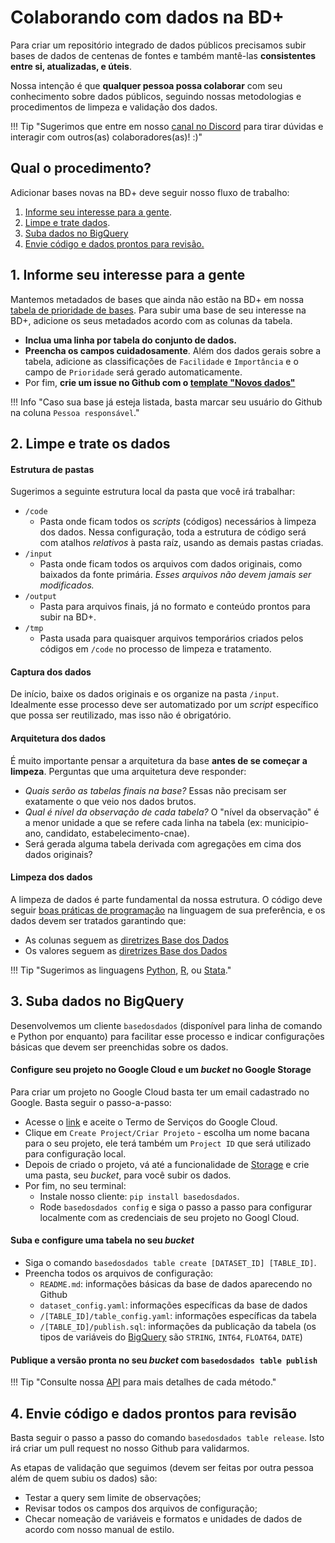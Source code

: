 # Colaborando com dados na BD+

Para criar um repositório integrado de dados públicos precisamos subir
bases de dados de centenas de fontes e também mantê-las **consistentes
entre si, atualizadas, e úteis**.

Nossa intenção é que **qualquer pessoa possa colaborar** com seu
conhecimento sobre dados públicos, seguindo nossas metodologias e
procedimentos de limpeza e validação dos dados.

!!! Tip "Sugerimos que entre em nosso [canal no Discord](https://discord.gg/2GAuw7d8zd) para tirar dúvidas e interagir com outros(as) colaboradores(as)! :)"

## Qual o procedimento?

Adicionar bases novas na BD+ deve seguir nosso fluxo de trabalho:

1. [Informe seu interesse para a gente](#1-informe-seu-interesse-para-a-gente).
2. [Limpe e trate dados](#2-limpe-e-trate-os-dados).
3. [Suba dados no BigQuery](#3-suba-dados-no-bigquery)
4. [Envie código e dados prontos para revisão.](#4-envie-codigo-e-dados-prontos-para-revisao) 

## 1. Informe seu interesse para a gente

Mantemos metadados de bases que ainda não estão na BD+ em nossa
[tabela de prioridade de bases](https://docs.google.com/spreadsheets/d/1jnmmG4V6Ugh_-lhVSMIVu_EaL05y1dX9Y0YW8G8e_Wo/edit?usp=sharing).
Para subir uma base de seu interesse na BD+, adicione os seus metadados
acordo com as colunas da tabela.

- **Inclua uma linha por tabela do conjunto de dados.**
- **Preencha os campos cuidadosamente**. Além dos dados gerais sobre a
  tabela, adicione as classificações de `Facilidade` e `Importância` e o
  campo de `Prioridade` será gerado automaticamente.
- Por fim, **crie um issue no Github com o [template "Novos dados"](https://github.com/basedosdados/mais/issues/new?assignees=&labels=data&template=br_novos_dados.md&title=Base%3A+%3Cadd+nome%2C+ex%3A+Censo+Escolar+INEP%3E)**

!!! Info "Caso sua base já esteja listada, basta marcar seu usuário do Github na coluna `Pessoa responsável`."

## 2. Limpe e trate os dados

#### Estrutura de pastas

Sugerimos a seguinte estrutura local da pasta que você irá trabalhar:

- `/code`
    - Pasta onde ficam todos os _scripts_ (códigos) necessários à
      limpeza dos dados. Nessa configuração, toda a estrutura de código
      será com atalhos _relativos_ à pasta raíz, usando as demais pastas criadas.
- `/input`
    - Pasta onde ficam todos os arquivos com dados originais, como
      baixados da fonte primária. *Esses arquivos não devem jamais ser modificados.*
- `/output`
    - Pasta para arquivos finais, já no formato e conteúdo prontos para subir na BD+.
- `/tmp`
    - Pasta usada para quaisquer arquivos temporários criados pelos códigos em `/code` no processo de limpeza e tratamento.

#### Captura dos dados

De início, baixe os dados originais e os organize na pasta `/input`. Idealmente esse processo deve ser automatizado por um _script_ específico que possa ser reutilizado, mas isso não é obrigatório.

#### Arquitetura dos dados

É muito importante pensar a arquitetura da base **antes de se começar a
limpeza**. Perguntas que uma arquitetura deve responder:

- *Quais serão as tabelas finais na base?* Essas não precisam ser exatamente o que veio nos dados brutos.
- *Qual é nível da observação de cada tabela?* O "nível da observação" é
  a menor unidade a que se refere cada linha na tabela (ex: municipio-ano, candidato,
  estabelecimento-cnae).
- Será gerada alguma tabela derivada com agregações em cima dos dados originais?

#### Limpeza dos dados

A limpeza de dados é parte fundamental da nossa estrutura. O código deve seguir [boas práticas de
programação](https://en.wikipedia.org/wiki/Best_coding_practices) na
linguagem de sua preferência, e os dados devem ser tratados garantindo
que:

- As colunas seguem as [diretrizes Base dos Dados](/style_namind_columns)
- Os valores seguem as [diretrizes Base dos Dados](/style_data)

!!! Tip "Sugerimos as linguagens [Python](https://www.python.org/), [R](https://www.r-project.org/), ou [Stata](https://www.stata.com/)."


## 3. Suba dados no BigQuery

Desenvolvemos um cliente `basedosdados` (disponível para linha de
comando e Python por enquanto) para facilitar esse processo e indicar
configurações básicas que devem ser preenchidas sobre os dados.

#### Configure seu projeto no Google Cloud e um _bucket_ no Google Storage

Para criar um projeto no Google Cloud basta ter um email cadastrado no
Google. Basta seguir o passo-a-passo:

- Acesse o [link](https://console.cloud.google.com/projectselector2/home/dashboard) e aceite o Termo de Serviços do Google Cloud.
- Clique em `Create Project/Criar Projeto` - escolha um nome bacana para
  o seu projeto, ele terá também um `Project ID` que será utilizado
  para configuração local.
- Depois de criado o projeto, vá até a funcionalidade de
  [Storage](https://console.cloud.google.com/storage) e crie uma
  pasta, seu _bucket_, para você subir os dados.
- Por fim, no seu terminal:
    - Instale nosso cliente: `pip install basedosdados`.
    - Rode `basedosdados config` e siga o passo a passo para configurar localmente com as credenciais de seu projeto no Googl Cloud.

#### Suba e configure uma tabela no seu _bucket_

- Siga o comando `basedosdados table create [DATASET_ID] [TABLE_ID]`.
- Preencha todos os arquivos de configuração:
    - `README.md`: informações básicas da base de dados aparecendo no Github
    - `dataset_config.yaml`: informações específicas da base de dados
    - `/[TABLE_ID]/table_config.yaml`: informações específicas da tabela
    - `/[TABLE_ID]/publish.sql`: informações da publicação da tabela (os tipos de variáveis do [BigQuery](https://cloud.google.com/bigquery/docs/reference/standard-sql/data-types) são `STRING`, `INT64`, `FLOAT64`, `DATE`)

#### Publique a versão pronta no seu _bucket_ com `basedosdados table publish`

!!! Tip "Consulte nossa [API](/cli_reference_api) para mais detalhes de cada método."

## 4. Envie código e dados prontos para revisão

Basta seguir o passo a passo do comando `basedosdados table release`. Isto irá criar um pull request no nosso Github para validarmos.

As etapas de validação que seguimos (devem ser feitas por outra pessoa além de quem subiu os dados) são:

- Testar a query sem limite de observações;
- Revisar todos os campos dos arquivos de configuração;
- Checar nomeação de variáveis e formatos e unidades de dados de acordo com nosso manual de estilo.
